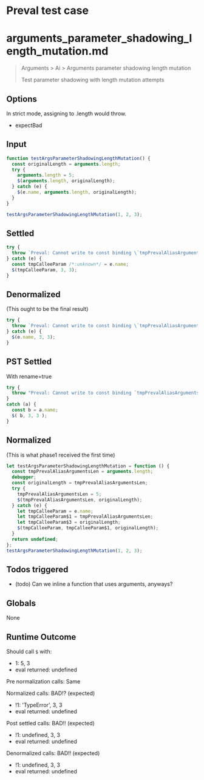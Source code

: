 # Preval test case

# arguments_parameter_shadowing_length_mutation.md

> Arguments > Ai > Arguments parameter shadowing length mutation
>
> Test parameter shadowing with length mutation attempts

## Options

In strict mode, assigning to .length would throw.

- expectBad

## Input

`````js filename=intro
function testArgsParameterShadowingLengthMutation() {
  const originalLength = arguments.length;
  try {
    arguments.length = 5;
    $(arguments.length, originalLength);
  } catch (e) {
    $(e.name, arguments.length, originalLength);
  }
}

testArgsParameterShadowingLengthMutation(1, 2, 3);
`````


## Settled


`````js filename=intro
try {
  throw `Preval: Cannot write to const binding \`tmpPrevalAliasArgumentsLen\``;
} catch (e) {
  const tmpCalleeParam /*:unknown*/ = e.name;
  $(tmpCalleeParam, 3, 3);
}
`````


## Denormalized
(This ought to be the final result)

`````js filename=intro
try {
  throw `Preval: Cannot write to const binding \`tmpPrevalAliasArgumentsLen\``;
} catch (e) {
  $(e.name, 3, 3);
}
`````


## PST Settled
With rename=true

`````js filename=intro
try {
  throw "Preval: Cannot write to const binding `tmpPrevalAliasArgumentsLen`";
}
catch (a) {
  const b = a.name;
  $( b, 3, 3 );
}
`````


## Normalized
(This is what phase1 received the first time)

`````js filename=intro
let testArgsParameterShadowingLengthMutation = function () {
  const tmpPrevalAliasArgumentsLen = arguments.length;
  debugger;
  const originalLength = tmpPrevalAliasArgumentsLen;
  try {
    tmpPrevalAliasArgumentsLen = 5;
    $(tmpPrevalAliasArgumentsLen, originalLength);
  } catch (e) {
    let tmpCalleeParam = e.name;
    let tmpCalleeParam$1 = tmpPrevalAliasArgumentsLen;
    let tmpCalleeParam$3 = originalLength;
    $(tmpCalleeParam, tmpCalleeParam$1, originalLength);
  }
  return undefined;
};
testArgsParameterShadowingLengthMutation(1, 2, 3);
`````


## Todos triggered


- (todo) Can we inline a function that uses arguments, anyways?


## Globals


None


## Runtime Outcome


Should call `$` with:
 - 1: 5, 3
 - eval returned: undefined

Pre normalization calls: Same

Normalized calls: BAD!? (expected)
 - !1: 'TypeError', 3, 3
 -  eval returned: undefined

Post settled calls: BAD!! (expected)
 - !1: undefined, 3, 3
 -  eval returned: undefined

Denormalized calls: BAD!! (expected)
 - !1: undefined, 3, 3
 -  eval returned: undefined

